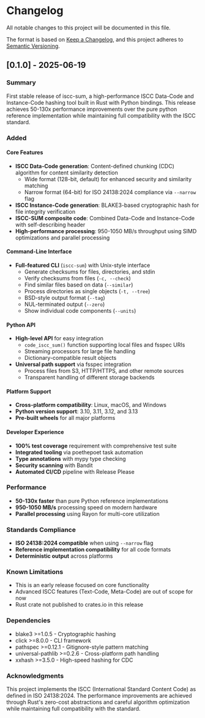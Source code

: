 # Changelog

All notable changes to this project will be documented in this file.

The format is based on [Keep a Changelog](https://keepachangelog.com/en/1.0.0/), and this project adheres to
[Semantic Versioning](https://semver.org/spec/v2.0.0.html).

## [0.1.0] - 2025-06-19

### Summary

First stable release of iscc-sum, a high-performance ISCC Data-Code and Instance-Code hashing tool built in Rust
with Python bindings. This release achieves 50-130x performance improvements over the pure python reference
implementation while maintaining full compatibility with the ISCC standard.

### Added

#### Core Features

- **ISCC Data-Code generation**: Content-defined chunking (CDC) algorithm for content similarity detection
    - Wide format (128-bit, default) for enhanced security and similarity matching
    - Narrow format (64-bit) for ISO 24138:2024 compliance via `--narrow` flag
- **ISCC Instance-Code generation**: BLAKE3-based cryptographic hash for file integrity verification
- **ISCC-SUM composite code**: Combined Data-Code and Instance-Code with self-describing header
- **High-performance processing**: 950-1050 MB/s throughput using SIMD optimizations and parallel processing

#### Command-Line Interface

- **Full-featured CLI** (`iscc-sum`) with Unix-style interface
    - Generate checksums for files, directories, and stdin
    - Verify checksums from files (`-c, --check`)
    - Find similar files based on data (`--similar`)
    - Process directories as single objects (`-t, --tree`)
    - BSD-style output format (`--tag`)
    - NUL-terminated output (`--zero`)
    - Show individual code components (`--units`)

#### Python API

- **High-level API** for easy integration
    - `code_iscc_sum()` function supporting local files and fsspec URIs
    - Streaming processors for large file handling
    - Dictionary-compatible result objects
- **Universal path support** via fsspec integration
    - Process files from S3, HTTP/HTTPS, and other remote sources
    - Transparent handling of different storage backends

#### Platform Support

- **Cross-platform compatibility**: Linux, macOS, and Windows
- **Python version support**: 3.10, 3.11, 3.12, and 3.13
- **Pre-built wheels** for all major platforms

#### Developer Experience

- **100% test coverage** requirement with comprehensive test suite
- **Integrated tooling** via poethepoet task automation
- **Type annotations** with mypy type checking
- **Security scanning** with Bandit
- **Automated CI/CD** pipeline with Release Please

### Performance

- **50-130x faster** than pure Python reference implementations
- **950-1050 MB/s** processing speed on modern hardware
- **Parallel processing** using Rayon for multi-core utilization

### Standards Compliance

- **ISO 24138:2024 compatible** when using `--narrow` flag
- **Reference implementation compatibility** for all code formats
- **Deterministic output** across platforms

### Known Limitations

- This is an early release focused on core functionality
- Advanced ISCC features (Text-Code, Meta-Code) are out of scope for now
- Rust crate not published to crates.io in this release

### Dependencies

- blake3 >=1.0.5 - Cryptographic hashing
- click >=8.0.0 - CLI framework
- pathspec >=0.12.1 - Gitignore-style pattern matching
- universal-pathlib >=0.2.6 - Cross-platform path handling
- xxhash >=3.5.0 - High-speed hashing for CDC

### Acknowledgments

This project implements the ISCC (International Standard Content Code) as defined in ISO 24138:2024. The
performance improvements are achieved through Rust's zero-cost abstractions and careful algorithm optimization
while maintaining full compatibility with the standard.
